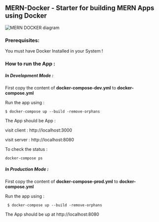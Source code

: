 ## MERN-Docker - Starter for building MERN Apps using Docker

![MERN DOCKER diagram](https://github.com/sujaykundu777/mern-docker/blob/master/3-tier-diagram.png?raw=true)
### Prerequisites:

You must have Docker Installed in your System !

### How to run the App :

##### In Development Mode :

First copy the content of **docker-compose-dev.yml** to **docker-compose.yml**

Run the app using :

`$ docker-compose up --build -remove-orphans`

The App should be App :

visit client : http://localhost:3000

visit server : http://localhost:8080

To check the status :

`docker-compose ps`

##### In Production Mode :

First copy the content of **docker-compose-prod.yml** to **docker-compose.yml**

Run the app using :

` $ docker-compose up --build -remove-orphans`

The App should be up at http://localhost:8080
